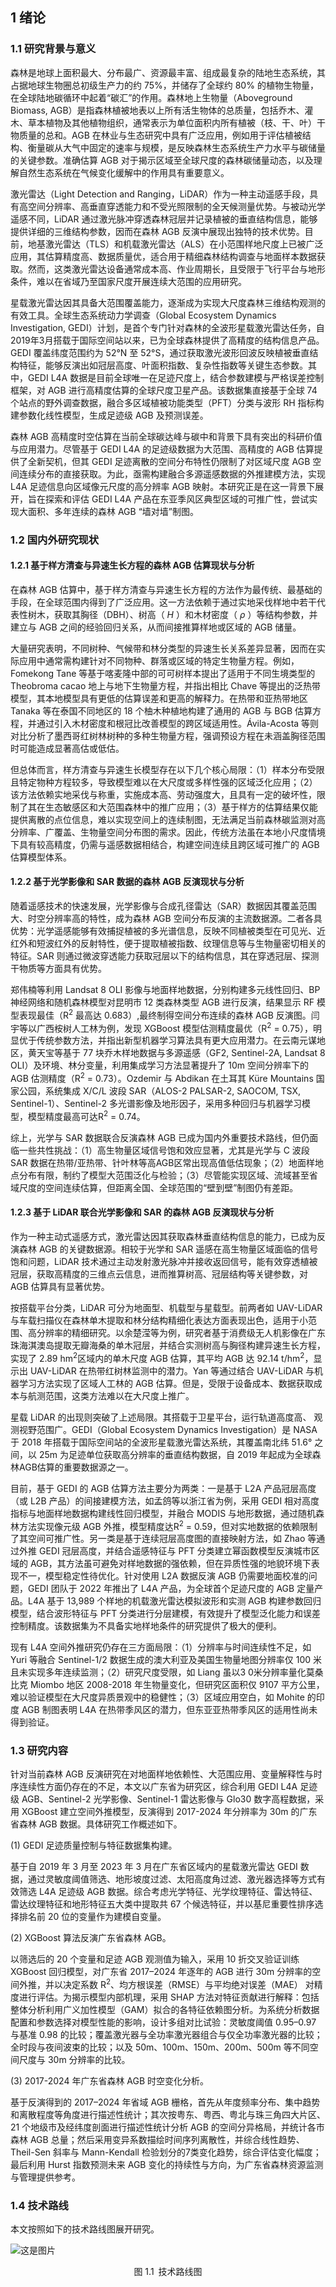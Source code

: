 
## 1 绪论

### 1.1 研究背景与意义

森林是地球上面积最大、分布最广、资源最丰富、组成最复杂的陆地生态系统，其占据地球生物圈总初级生产力的约 75\%，并储存了全球约 80\% 的植物生物量，在全球陆地碳循环中起着“碳汇”的作用。森林地上生物量（Aboveground Biomass, AGB）是指森林植被地表以上所有活生物体的总质量，包括乔木、灌木、草本植物及其他植物组织，通常表示为单位面积内所有植被（枝、干、叶）干物质量的总和。AGB 在林业与生态研究中具有广泛应用，例如用于评估植被结构、衡量碳从大气中固定的速率与规模，是反映森林生态系统生产力水平与碳储量的关键参数。准确估算 AGB 对于揭示区域至全球尺度的森林碳储量动态，以及理解自然生态系统在气候变化缓解中的作用具有重要意义。


激光雷达（Light Detection and Ranging，LiDAR）作为一种主动遥感手段，具有高空间分辨率、高垂直穿透能力和不受光照限制的全天候测量优势。与被动光学遥感不同，LiDAR 通过激光脉冲穿透森林冠层并记录植被的垂直结构信息，能够提供详细的三维结构参数，因而在森林 AGB 反演中展现出独特的技术优势。目前，地基激光雷达（TLS）和机载激光雷达（ALS）在小范围样地尺度上已被广泛应用，其估算精度高、数据质量优，适合用于精细森林结构调查与地面样本数据获取。然而，这类激光雷达设备通常成本高、作业周期长，且受限于飞行平台与地形条件，难以在省域乃至国家尺度开展连续大范围的应用研究。

星载激光雷达因其具备大范围覆盖能力，逐渐成为实现大尺度森林三维结构观测的有效工具。全球生态系统动力学调查（Global Ecosystem Dynamics Investigation, GEDI）计划，是首个专门针对森林的全波形星载激光雷达任务，自2019年3月搭载于国际空间站以来，已为全球森林提供了高精度的结构信息产品。GEDI 覆盖纬度范围约为 52&deg;N 至 52&deg;S，通过获取激光波形回波反映植被垂直结构特征，能够反演出如冠层高度、叶面积指数、复杂性指数等关键生态参数。其中，GEDI L4A 数据是目前全球唯一在足迹尺度上，结合参数建模与严格误差控制框架，对 AGB 进行高精度估算的全球尺度卫星产品。该数据集直接基于全球 74 个站点的野外调查数据，融合多区域植被功能类型（PFT）分类与波形 RH 指标构建参数化线性模型，生成足迹级 AGB 及预测误差。

森林 AGB 高精度时空估算在当前全球碳达峰与碳中和背景下具有突出的科研价值与应用潜力。尽管基于 GEDI L4A 的足迹级数据为大范围、高精度的 AGB 估算提供了全新契机，但其 GEDI 足迹离散的空间分布特性仍限制了对区域尺度 AGB 空间连续分布的直接获取。为此，亟需构建融合多源遥感数据的外推建模方法，实现 L4A 足迹信息向区域像元尺度的高分辨率 AGB 映射。本研究正是在这一背景下展开，旨在探索和评估 GEDI L4A 产品在东亚季风区典型区域的可推广性，尝试实现大面积、多年连续的森林 AGB “墙对墙”制图。

### 1.2 国内外研究现状

#### 1.2.1 基于样方清查与异速生长方程的森林 AGB 估算现状与分析

在森林 AGB 估算中，基于样方清查与异速生长方程的方法作为最传统、最基础的手段，在全球范围内得到了广泛应用。这一方法依赖于通过实地采伐样地中若干代表性树木，获取其胸径（DBH）、树高（ $H$ ）和木材密度（ $\rho$ ）等结构参数，并建立与 AGB 之间的经验回归关系，从而间接推算样地或区域的 AGB 储量。

大量研究表明，不同树种、气候带和林分类型的异速生长关系差异显著，因而在实际应用中通常需构建针对不同物种、群落或区域的特定生物量方程。例如，Fomekong Tane 等基于喀麦隆中部的可可树样本提出了适用于不同生境类型的 Theobroma cacao 地上与地下生物量方程，并指出相比 Chave 等提出的泛热带模型，其本地模型具有更低的估算误差和更高的解释力。在热带和亚热带地区 Tanaka 等在泰国不同地区的 18 个柚木种植地构建了通用的 AGB 与 BGB 估算方程，并通过引入木材密度和根冠比改善模型的跨区域适用性。Ávila-Acosta 等则对比分析了墨西哥红树林树种的多种生物量方程，强调预设方程在未涵盖胸径范围时可能造成显著高估或低估。


但总体而言，样方清查与异速生长模型存在以下几个核心局限：（1）样本分布受限且特定物种方程较多，导致模型难以在大尺度或多样性强的区域泛化应用；（2）该方法依赖实地采伐与称重，实施成本高、劳动强度大，且具有一定的破坏性，限制了其在生态敏感区和大范围森林中的推广应用；（3）基于样方的估算结果仅能提供离散的点位信息，难以实现空间上的连续制图，无法满足当前森林碳监测对高分辨率、广覆盖、生物量空间分布图的需求。因此，传统方法虽在本地小尺度情境下具有较高精度，仍需与遥感数据相结合，构建空间连续且跨区域可推广的 AGB 估算模型体系。


#### 1.2.2 基于光学影像和 SAR 数据的森林 AGB 反演现状与分析

随着遥感技术的快速发展，光学影像与合成孔径雷达（SAR）数据因其覆盖范围大、时空分辨率高的特性，成为森林 AGB 空间分布反演的主流数据源。二者各具优势：光学遥感能够有效捕捉植被的多光谱信息，反映不同植被类型在可见光、近红外和短波红外的反射特性，便于提取植被指数、纹理信息等与生物量密切相关的特征。SAR 则通过微波穿透能力获取冠层以下的结构信息，其在穿透冠层、探测干物质等方面具有优势。

郑伟楠等利用 Landsat 8 OLI 影像与地面样地数据，分别构建多元线性回归、BP 神经网络和随机森林模型对昆明市 12 类森林类型 AGB 进行反演，结果显示 RF 模型表现最佳（R<sup>2</sup> 最高达 0.683）,最终制得空间分布连续的森林 AGB 反演图。闫宇等以广西桉树人工林为例，发现 XGBoost 模型估测精度最优（R<sup>2</sup> = 0.75），明显优于传统参数方法，并指出新型机器学习算法具有更大应用潜力。在云南元谋地区，黄天宝等基于 77 块乔木样地数据与多源遥感（GF2, Sentinel-2A, Landsat 8 OLI）及环境、林分变量，利用集成学习方法显著提升了 10m 空间分辨率下的 AGB 估测精度（R<sup>2</sup> = 0.73）。Ozdemir 与 Abdikan 在土耳其 Küre Mountains 国家公园，系统集成 X/C/L 波段 SAR（ALOS-2 PALSAR-2, SAOCOM, TSX, Sentinel-1）、Sentinel-2 多光谱影像及地形因子，采用多种回归与机器学习模型，模型精度最高可达R<sup>2</sup> = 0.74。

综上，光学与 SAR 数据联合反演森林 AGB 已成为国内外重要技术路线，但仍面临一些共性挑战：（1）高生物量区域信号饱和效应显著，尤其是光学与 C 波段 SAR 数据在热带/亚热带、针叶林等高AGB区常出现高值低估现象；（2）地面样地点分布有限，制约了模型大范围泛化与检验；（3）尽管能实现区域、流域甚至省域尺度的空间连续估算，但距离全国、全球范围的“壁到壁”制图仍有差距。


#### 1.2.3 基于 LiDAR 联合光学影像和 SAR 的森林 AGB 反演现状与分析

作为一种主动式遥感方式，激光雷达因其获取森林垂直结构信息的能力，已成为反演森林 AGB 的关键数据源。相较于光学和 SAR 遥感在高生物量区域面临的信号饱和问题，LiDAR 技术通过主动发射激光脉冲并接收返回信号，能有效穿透植被冠层，获取高精度的三维点云信息，进而推算树高、冠层结构等关键参数，对 AGB 估算具有显著优势。

按搭载平台分类，LiDAR 可分为地面型、机载型与星载型。前两者如 UAV-LiDAR 与车载扫描仪在森林单木提取和林分结构精细化表达方面表现出色，适用于小范围、高分辨率的精细研究。以余楚滢等为例，研究者基于消费级无人机影像在广东珠海淇澳岛提取无瓣海桑的单木冠层，并结合实测树高与胸径构建异速生长方程，实现了 2.89 hm<sup>2</sup>区域内的单木尺度 AGB 估算，其平均 AGB 达 92.14 t/hm<sup>2</sup>，显示出 UAV-LiDAR 在热带红树林监测中的潜力。Yan 等通过结合 UAV-LiDAR 与机器学习方法实现了区域人工林的 AGB 估算。但是，受限于设备成本、数据获取成本与航测范围，这类方法难以在大尺度上推广。

星载 LiDAR 的出现则突破了上述局限。其搭载于卫星平台，运行轨道高度高、
观测视野范围广。GEDI（Global Ecosystem Dynamics Investigation）是 NASA 于 2018 年搭载于国际空间站的全波形星载激光雷达系统，其覆盖南北纬 51.6&deg; 之间，以 25m 为足迹单位获取高分辨率的垂直结构数据，自 2019 年起成为全球森林AGB估算的重要数据源之一。

目前，基于 GEDI 的 AGB 估算方法主要分为两类：一是基于 L2A 产品冠层高度（或 L2B 产品）的间接建模方法，如孟鸽等以浙江省为例，采用 GEDI 相对高度指标与地面样地数据构建线性回归模型，并融合 MODIS 与地形数据，通过随机森林方法实现像元级 AGB 外推，模型精度达R<sup>2</sup> = 0.59，但对实地数据的依赖限制了其空间可推广性。另一类是基于连续冠层高度图的直接映射方法，如 Zhao 等通过外推 GEDI 冠层高度，并结合遥感特征与 PFT 分类建立幂函数模型反演城市区域的 AGB，其方法虽可避免对样地数据的强依赖，但在异质性强的地貌环境下表现不一，模型稳定性待优化。针对使用 L2A 数据反演 AGB 仍需要地面校准的问题，GEDI 团队于 2022 年推出了 L4A 产品，为全球首个足迹尺度的 AGB 定量产品。L4A 基于 13,989 个样地的机载激光雷达模拟波形和实测 AGB 构建参数回归模型，结合波形特征与 PFT 分类进行分层建模，有效提升了模型泛化能力和误差控制精度。该数据集为不具备实地样地条件的研究提供了极大的便利。

现有 L4A 空间外推研究仍存在三方面局限：（1）分辨率与时间连续性不足，如 Yuri 等融合 Sentinel-1/2 数据生成的澳大利亚及美国生物量地图分辨率仅 100 米且未实现多年连续监测；（2）研究尺度受限，如 Liang 虽以3 0米分辨率量化莫桑比克 Miombo 地区 2008-2018 年生物量变化，但研究区面积仅 9107 平方公里，难以验证模型在大尺度异质景观中的稳健性；（3）区域应用空白，如 Mohite 的印度 AGB 制图表明 L4A 在热带季风区的潜力，但东亚亚热带季风区的适用性尚未得到验证。


### 1.3 研究内容

针对当前森林 AGB 反演研究在对地面样地依赖性、大范围应用、变量解释性与时序连续性方面仍存在的不足，本文以广东省为研究区，综合利用 GEDI L4A 足迹级 AGB、Sentinel-2 光学影像、Sentinel-1 雷达影像与 Glo30 数字高程数据，采用 XGBoost 建立空间外推模型，反演得到 2017-2024 年分辨率为 30m 的广东省森林 AGB 数据。具体研究工作概述如下。

(1) GEDI 足迹质量控制与特征数据集构建。

基于自 2019 年 3 月至 2023 年 3 月在广东省区域内的星载激光雷达 GEDI 数据，通过灵敏度阈值筛选、地形坡度过滤、太阳高度角过滤、激光器选择等方式有效筛选 L4A 足迹级 AGB 数据。综合考虑光学特征、光学纹理特征、雷达特征、雷达纹理特征和地形特征五大类中提取共 67 个候选特征，并以基尼重要性排序选择排名前 20 位的变量作为建模自变量。

(2) XGBoost 算法反演广东省森林 AGB。

以筛选后的 20 个变量和足迹 AGB 观测值为输入，采用 10 折交叉验证训练 XGBoost 回归模型，对广东省 2017–2024 年逐年的 AGB 进行 30m 分辨率的空间外推，并以决定系数 R<sup>2</sup>、均方根误差（RMSE）与平均绝对误差（MAE） 对精度进行评估。为揭示模型内部机理，采用 SHAP 方法对特征贡献进行解释：包括整体分析利用广义加性模型（GAM）拟合的各特征依赖图分析。为系统分析数据配置和参数选择对模型性能的影响，设计多组对比试验：灵敏度阈值 0.95–0.97 与基准 0.98 的比较；覆盖激光器与全功率激光器组合与仅全功率激光器的比较；全时段与夜间波束的比较；以及 50m、100m、150m、200m、500m 等不同空间尺度与 30m 分辨率的比较。

(3) 2017-2024 年广东省森林 AGB 时空变化分析。

基于反演得到的 2017–2024 年省域 AGB 栅格，首先从年度频率分布、集中趋势和离散程度等角度进行描述性统计；其次按粤东、粤西、粤北与珠三角四大片区、21 个地级市及经纬度剖面进行描述性统计分析 AGB 的空间分异格局，并统计各市森林 AGB 总量；然后采用变异系数描绘时间序列离散性，并综合线性趋势、Theil-Sen 斜率与 Mann-Kendall 检验划分的7类变化趋势，综合评估变化幅度；最后利用 Hurst 指数预测未来 AGB 变化的持续性与方向，为广东省森林资源监测与管理提供参考。

### 1.4 技术路线
本文按照如下的技术路线图展开研究。

![这是图片](https://raw.githubusercontent.com/Keisei-Kintetsu/My-Undergraduate-Thesis/88c800ab209e0c51b2c7b66c4f11c4a620ffcf07/figure/%E7%A0%94%E7%A9%B6%E8%B7%AF%E7%BA%BF%E5%9B%BE5.svg)
<p align="center">图 1.1&ensp;技术路线图</p>

